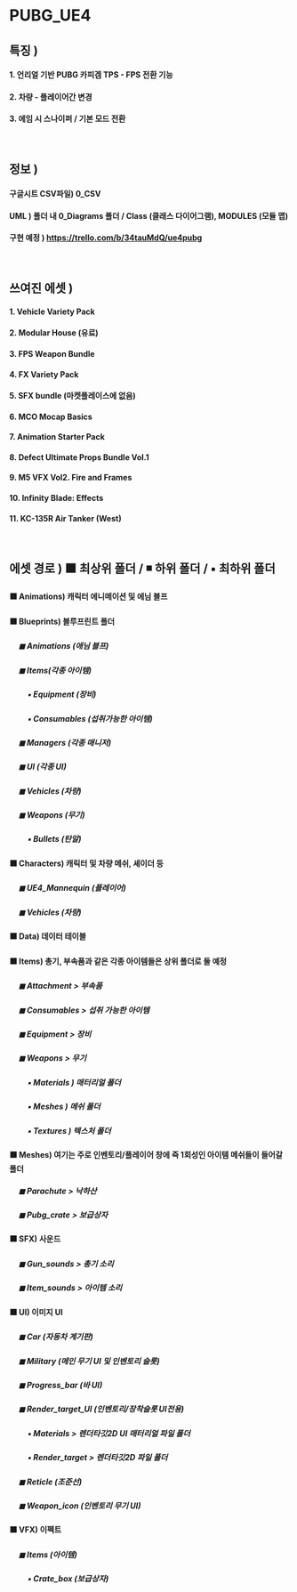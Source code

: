 # PUBG_UE4

## 특징 )

#### 1. 언리얼 기반 PUBG 카피겜 TPS - FPS 전환 기능
#### 2. 차량 - 플레이어간 변경
#### 3. 에임 시 스나이퍼 / 기본 모드 전환
</br>

## 정보 )

#### 구글시트 CSV파일) 0_CSV
#### UML ) 폴더 내 0_Diagrams 폴더 / Class (클래스 다이어그램), MODULES (모듈 맵)
#### 구현 예정 ) https://trello.com/b/34tauMdQ/ue4pubg
</br>

## 쓰여진 에셋 )
#### 1. Vehicle Variety Pack
#### 2. Modular House (유료)
#### 3. FPS Weapon Bundle
#### 4. FX Variety Pack
#### 5. SFX bundle (마켓플레이스에 없음)
#### 6. MCO Mocap Basics
#### 7. Animation Starter Pack
#### 8. Defect Ultimate Props Bundle Vol.1
#### 9. M5 VFX Vol2. Fire and Frames
#### 10. Infinity Blade: Effects
#### 11. KC-135R Air Tanker (West)

</br>

## 에셋 경로 ) &#x2B1B; 최상위 폴더 / &#x25FE; 하위 폴더 / &#x25AA; 최하위 폴더
#### &#x2B1B; Animations) 캐릭터 에니메이션 및 에님 블프
#### &#x2B1B; Blueprints) 블루프린트 폴더
##### &nbsp;&nbsp;&nbsp;&nbsp; &#x25FC; Animations (애님 블프)
##### &nbsp;&nbsp;&nbsp;&nbsp; &#x25FC; Items(각종 아이템)
##### &nbsp;&nbsp;&nbsp;&nbsp;&nbsp;&nbsp;&nbsp;&nbsp;&nbsp; &#x25AA; Equipment (장비)
##### &nbsp;&nbsp;&nbsp;&nbsp;&nbsp;&nbsp;&nbsp;&nbsp;&nbsp; &#x25AA; Consumables (섭취가능한 아이템)
##### &nbsp;&nbsp;&nbsp;&nbsp; &#x25FC; Managers (각종 매니저)
##### &nbsp;&nbsp;&nbsp;&nbsp; &#x25FC; UI (각종 UI)
##### &nbsp;&nbsp;&nbsp;&nbsp; &#x25FC; Vehicles (차량)
##### &nbsp;&nbsp;&nbsp;&nbsp; &#x25FC; Weapons (무기)
##### &nbsp;&nbsp;&nbsp;&nbsp;&nbsp;&nbsp;&nbsp;&nbsp;&nbsp; &#x25AA; Bullets (탄알)
#### &#x2B1B; Characters) 캐릭터 및 차량 메쉬, 셰이더 등
##### &nbsp;&nbsp;&nbsp;&nbsp; &#x25FC; UE4_Mannequin (플레이어)
##### &nbsp;&nbsp;&nbsp;&nbsp; &#x25FC; Vehicles (차량)
#### &#x2B1B; Data) 데이터 테이블
#### &#x2B1B; Items) 총기, 부속품과 같은 각종 아이템들은 상위 폴더로 둘 예정
##### &nbsp;&nbsp;&nbsp;&nbsp; &#x25FC; Attachment   > 부속품
##### &nbsp;&nbsp;&nbsp;&nbsp; &#x25FC; Consumables > 섭취 가능한 아이템
##### &nbsp;&nbsp;&nbsp;&nbsp; &#x25FC; Equipment    > 장비
##### &nbsp;&nbsp;&nbsp;&nbsp; &#x25FC; Weapons      > 무기
##### &nbsp;&nbsp;&nbsp;&nbsp;&nbsp;&nbsp;&nbsp;&nbsp;&nbsp; &#x25AA; Materials ) 매터리얼 폴더
##### &nbsp;&nbsp;&nbsp;&nbsp;&nbsp;&nbsp;&nbsp;&nbsp;&nbsp; &#x25AA; Meshes ) 메쉬 폴더
##### &nbsp;&nbsp;&nbsp;&nbsp;&nbsp;&nbsp;&nbsp;&nbsp;&nbsp; &#x25AA; Textures ) 텍스처 폴더
#### &#x2B1B; Meshes) 여기는 주로 인벤토리/플레이어 창에 즉 1회성인 아이템 메쉬들이 들어갈 폴더
##### &nbsp;&nbsp;&nbsp;&nbsp; &#x25FC; Parachute   > 낙하산
##### &nbsp;&nbsp;&nbsp;&nbsp; &#x25FC; Pubg_crate > 보급상자
#### &#x2B1B; SFX) 사운드
##### &nbsp;&nbsp;&nbsp;&nbsp; &#x25FC; Gun_sounds > 총기 소리
##### &nbsp;&nbsp;&nbsp;&nbsp; &#x25FC; Item_sounds > 아이템 소리
#### &#x2B1B; UI) 이미지 UI 
##### &nbsp;&nbsp;&nbsp;&nbsp; &#x25FC; Car (자동차 계기판)
##### &nbsp;&nbsp;&nbsp;&nbsp; &#x25FC; Military (메인 무기 UI 및 인벤토리 슬롯)
##### &nbsp;&nbsp;&nbsp;&nbsp; &#x25FC; Progress_bar (바 UI)
##### &nbsp;&nbsp;&nbsp;&nbsp; &#x25FC; Render_target_UI (인벤토리/장착슬롯 UI전용)
##### &nbsp;&nbsp;&nbsp;&nbsp;&nbsp;&nbsp;&nbsp;&nbsp;&nbsp; &#x25AA; Materials       > 렌더타깃2D UI 매터리얼 파일 폴더
##### &nbsp;&nbsp;&nbsp;&nbsp;&nbsp;&nbsp;&nbsp;&nbsp;&nbsp; &#x25AA; Render_target > 렌더타깃2D 파일 폴더
##### &nbsp;&nbsp;&nbsp;&nbsp; &#x25FC; Reticle (조준선)
##### &nbsp;&nbsp;&nbsp;&nbsp; &#x25FC; Weapon_icon (인벤토리 무기 UI)
#### &#x2B1B; VFX) 이펙트 
##### &nbsp;&nbsp;&nbsp;&nbsp; &#x25FC; Items (아이템)
##### &nbsp;&nbsp;&nbsp;&nbsp;&nbsp;&nbsp;&nbsp;&nbsp;&nbsp; &#x25AA; Crate_box (보급상자)
